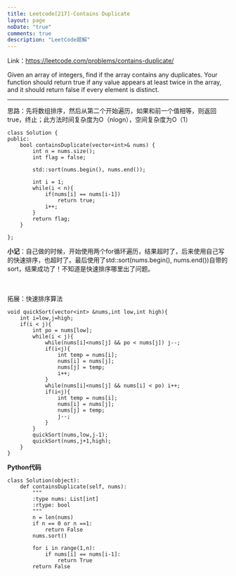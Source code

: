 ```yaml
---
title: Leetcode[217]-Contains Duplicate
layout: page
noDate: "true"
comments: true
description: "LeetCode题解" 
---
```

<article class="post post-type-normal" itemscope="" itemtype="http://schema.org/Article" style="opacity: 1; transform: translateY(0px);">

Link：https://leetcode.com/problems/contains-duplicate/

Given an array of integers, find if the array contains any duplicates. Your function should return true if any value appears at least twice in the array, and it should return false if every element is distinct.


----
思路：先将数组排序，然后从第二个开始遍历，如果和前一个值相等，则返回true，终止；此方法时间复杂度为O（nlogn），空间复杂度为O（1）

```
class Solution {
public:
    bool containsDuplicate(vector<int>& nums) {
        int n = nums.size();
        int flag = false;
        
        std::sort(nums.begin(), nums.end());
    
        int i = 1;
        while(i < n){
            if(nums[i] == nums[i-1])
                return true;
            i++;
        }
        return flag;
    }

};
```

**小记**：自己做的时候，开始使用两个for循环遍历，结果超时了，后来使用自己写的快速排序，也超时了。最后使用了std::sort(nums.begin(), nums.end())自带的sort，结果成功了！不知道是快速排序哪里出了问题。

<br><br>
拓展：快速排序算法

```
void quickSort(vector<int> &nums,int low,int high){
    int i=low,j=high;
    if(i < j){
        int po = nums[low];
        while(i < j){
            while(nums[i]<nums[j] && po < nums[j]) j--;
            if(i<j){
                int temp = nums[i];
                nums[i] = nums[j];
                nums[j] = temp;
                i++;
            }
            while(nums[i]<nums[j] && nums[i] < po) i++;
            if(i<j){
                int temp = nums[i];
                nums[i] = nums[j];
                nums[j] = temp;
                j--;
            }
        }
        quickSort(nums,low,j-1);
        quickSort(nums,j+1,high);
    }
}
```

**Python代码**

```
class Solution(object):
    def containsDuplicate(self, nums):
        """
        :type nums: List[int]
        :rtype: bool
        """
        n = len(nums)
        if n == 0 or n ==1:
            return False
        nums.sort()
        
        for i in range(1,n):
            if nums[i] == nums[i-1]:
                return True
        return False
```


</article>
